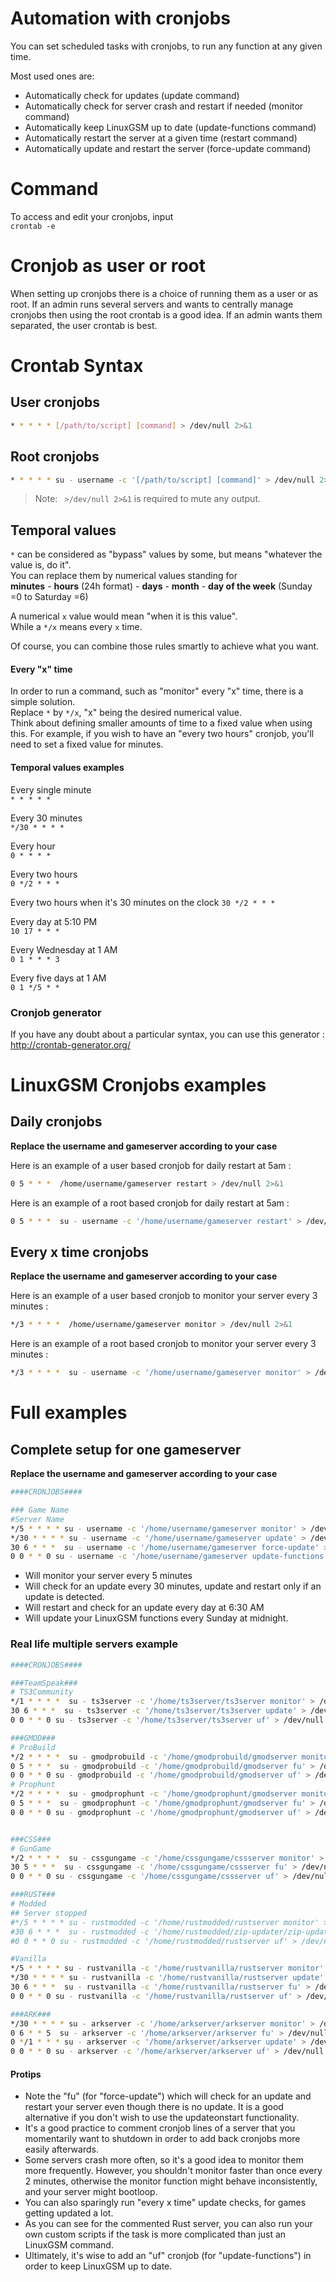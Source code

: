 # Automation with cronjobs
You can set scheduled tasks with cronjobs, to run any function at any given time.  

Most used ones are:
- Automatically check for updates (update command)
- Automatically check for server crash and restart if needed (monitor command)
- Automatically keep LinuxGSM up to date (update-functions command)
- Automatically restart the server at a given time (restart command)
- Automatically update and restart the server (force-update command)

# Command
To access and edit your cronjobs, input  
`crontab -e`

# Cronjob as user or root
When setting up cronjobs there is a choice of running them as a user or as root. If an admin runs several servers and wants to centrally manage cronjobs then using the root crontab is a good idea. If an admin wants them separated, the user crontab is best.

# Crontab Syntax

## User cronjobs
````bash
* * * * * [/path/to/script] [command] > /dev/null 2>&1
````

## Root cronjobs
````bash
* * * * * su - username -c '[/path/to/script] [command]' > /dev/null 2>&1
````

> Note: ` >/dev/null 2>&1` is required to mute any output.

## Temporal values 
`*` can be considered as "bypass" values by some, but means "whatever the value is, do it".  
You can replace them by numerical values standing for  
**minutes** - **hours** (24h format) - **days** - **month** - **day of the week** (Sunday =0 to Saturday =6)

A numerical `x` value would mean "when it is this value".  
While a `*/x` means every `x` time.  

Of course, you can combine those rules smartly to achieve what you want.

#### Every "x" time
In order to run a command, such as "monitor" every "x" time, there is a simple solution.  
Replace `*` by `*/x`, "x" being the desired numerical value.  
Think about defining smaller amounts of time to a fixed value when using this. For example, if you wish to have an "every two hours" cronjob, you'll need to set a fixed value for minutes.

#### Temporal values examples
Every single minute    
`* * * * *`

Every 30 minutes  
`*/30 * * * *`

Every hour  
`0 * * * *`

Every two hours  
`0 */2 * * *`

Every two hours when it's 30 minutes on the clock
`30 */2 * * *`

Every day at 5:10 PM  
`10 17 * * *`

Every Wednesday at 1 AM   
`0 1 * * * 3`

Every five days at 1 AM  
`0 1 */5 * *`

### Cronjob generator

If you have any doubt about a particular syntax, you can use this generator : http://crontab-generator.org/


# LinuxGSM Cronjobs examples

## Daily cronjobs

**Replace the username and gameserver according to your case**

Here is an example of a user based cronjob for daily restart at 5am : 

````bash
0 5 * * *  /home/username/gameserver restart > /dev/null 2>&1
````

Here is an example of a root based cronjob for daily restart at 5am : 

````bash
0 5 * * *  su - username -c '/home/username/gameserver restart' > /dev/null 2>&1
````

## Every x time cronjobs

**Replace the username and gameserver according to your case**

Here is an example of a user based cronjob to monitor your server every 3 minutes : 

````bash
*/3 * * * *  /home/username/gameserver monitor > /dev/null 2>&1
````

Here is an example of a root based cronjob to monitor your server every 3 minutes : 
````bash
*/3 * * * *  su - username -c '/home/username/gameserver monitor' > /dev/null 2>&1
````


# Full examples

## Complete setup for one gameserver

**Replace the username and gameserver according to your case**

````bash
####CRONJOBS####

### Game Name
#Server Name
*/5 * * * * su - username -c '/home/username/gameserver monitor' > /dev/null 2>&1
*/30 * * * * su - username -c '/home/username/gameserver update' > /dev/null 2>&1
30 6 * * *  su - username -c '/home/username/gameserver force-update' > /dev/null 2>&1
0 0 * * 0 su - username -c '/home/username/gameserver update-functions' > /dev/null 2>&1
````

* Will monitor your server every 5 minutes
* Will check for an update every 30 minutes, update and restart only if an update is detected.
* Will restart and check for an update every day at 6:30 AM
* Will update your LinuxGSM functions every Sunday at midnight.

### Real life multiple servers example

````bash
####CRONJOBS####

###TeamSpeak###
# TS3Community
*/1 * * * *  su - ts3server -c '/home/ts3server/ts3server monitor' > /dev/null 2>&1
30 6 * * *  su - ts3server -c '/home/ts3server/ts3server update' > /dev/null 2>&1
0 0 * * 0 su - ts3server -c '/home/ts3server/ts3server uf' > /dev/null 2>&1

###GMOD###
# ProBuild
*/2 * * * *  su - gmodprobuild -c '/home/gmodprobuild/gmodserver monitor' > /dev/null 2>&1
0 5 * * *  su - gmodprobuild -c '/home/gmodprobuild/gmodserver fu' > /dev/null 2>&1
0 0 * * 0 su - gmodprobuild -c '/home/gmodprobuild/gmodserver uf' > /dev/null 2>&1
# Prophunt
*/2 * * * *  su - gmodprophunt -c '/home/gmodprophunt/gmodserver monitor' > /dev/null 2>&1
0 5 * * *  su - gmodprophunt -c '/home/gmodprophunt/gmodserver fu' > /dev/null 2>&1
0 0 * * 0 su - gmodprophunt -c '/home/gmodprophunt/gmodserver uf' > /dev/null 2>&1


###CSS###
# GunGame
*/2 * * * *  su - cssgungame -c '/home/cssgungame/cssserver monitor' > /dev/null 2>&1
30 5 * * *  su - cssgungame -c '/home/cssgungame/cssserver fu' > /dev/null 2>&1
0 0 * * 0 su - cssgungame -c '/home/cssgungame/cssserver uf' > /dev/null 2>&1

###RUST###
# Modded
## Server stopped
#*/5 * * * * su - rustmodded -c '/home/rustmodded/rustserver monitor' > /dev/null 2>&1
#30 6 * * *  su - rustmodded -c '/home/rustmodded/zip-updater/zip-updater' > /dev/null 2>&1
#0 0 * * 0 su - rustmodded -c '/home/rustmodded/rustserver uf' > /dev/null 2>&1

#Vanilla
*/5 * * * * su - rustvanilla -c '/home/rustvanilla/rustserver monitor' > /dev/null 2>&1
*/30 * * * * su - rustvanilla -c '/home/rustvanilla/rustserver update' > /dev/null 2>&1
30 6 * * *  su - rustvanilla -c '/home/rustvanilla/rustserver fu' > /dev/null 2>&1
0 0 * * 0 su - rustvanilla -c '/home/rustvanilla/rustserver uf' > /dev/null 2>&1

###ARK###
*/30 * * * * su - arkserver -c '/home/arkserver/arkserver monitor' > /dev/null 2>&1
0 6 * * 5  su - arkserver -c '/home/arkserver/arkserver fu' > /dev/null 2>&1
0 */1 * * * su - arkserver -c '/home/arkserver/arkserver update' > /dev/null 2>&1
0 0 * * 0 su - arkserver -c '/home/arkserver/arkserver uf' > /dev/null 2>&1
````

#### Protips
* Note the "fu" (for "force-update") which will check for an update and restart your server even though there is no update. It is a good alternative if you don't wish to use the updateonstart functionality.
* It's a good practice to comment cronjob lines of a server that you momentarily want to shutdown in order to add back cronjobs more easily afterwards.
* Some servers crash more often, so it's a good idea to monitor them more frequently. However, you shouldn't monitor faster than once every 2 minutes, otherwise the monitor function might behave inconsistently, and your server might bootloop.
* You can also sparingly run "every x time" update checks, for games getting updated a lot.
* As you can see for the commented Rust server, you can also run your own custom scripts if the task is more complicated than just an LinuxGSM command.
* Ultimately, it's wise to add an "uf" cronjob (for "update-functions") in order to keep LinuxGSM up to date.